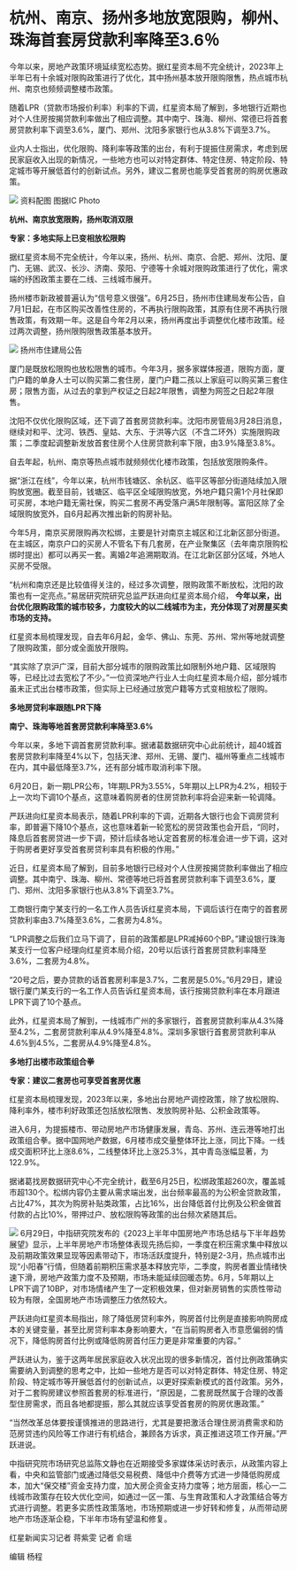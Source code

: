 

# 杭州、南京、扬州多地放宽限购，柳州、珠海首套房贷款利率降至3.6％

今年以来，房地产政策环境延续宽松态势。据红星资本局不完全统计，2023年上半年已有十余城对限购政策进行了优化，其中扬州基本放开限购限售，热点城市杭州、南京也频频调整楼市政策。

随着LPR（贷款市场报价利率）利率的下调，红星资本局了解到，多地银行近期也对个人住房按揭贷款利率做出了相应调整。其中南宁、珠海、柳州、常德已将首套房贷款利率下调至3.6%，厦门、郑州、沈阳多家银行也从3.8%下调至3.7%。

业内人士指出，优化限购、降利率等政策的出台，有利于提振住房需求，考虑到居民家庭收入出现的新情况，一些地方也可以对特定群体、特定住房、特定阶段、特定城市等开展低首付的创新试点。另外，建议二套房也能享受首套房的购房优惠政策。

![](https://inews.gtimg.com/om_bt/OR_AtA5UJZ-cjW3dchBU1h866O9R01h7ZaaiyxQxZm7L0AA/1000)
资料配图 图据IC Photo

**杭州、南京放宽限购，扬州取消双限**

**专家：多地实际上已变相放松限购**

据红星资本局不完全统计，今年以来，扬州、杭州、南京、合肥、郑州、沈阳、厦门、无锡、武汉、长沙、济南、荥阳、宁德等十余城对限购政策进行了优化，需求端的纾困政策主要在二线、三线城市展开。

扬州楼市新政被普遍认为“信号意义很强”。6月25日，扬州市住建局发布公告，自7月1日起，在市区购买改善性住房的，不再执行限购政策，其原有住房不再执行限售政策，有效期一年。这是自今年2月以来，扬州再度出手调整优化楼市政策。经过两次调整，扬州限购限售政策基本放开。

![](https://inews.gtimg.com/om_bt/OJLNIlkufqJdo312f8KtWVk-YsmJv_l8ZWuQsId-LtsfAAA/1000)
扬州市住建局公告

厦门是既放松限购也放松限售的城市。今年3月，据多家媒体报道，限购方面，厦门户籍的单身人士可以购买第二套住房，厦门户籍二孩以上家庭可以购买第三套住房；限售方面，从过去的拿到产权证之日起2年限售，调整为网签之日起2年限售。

沈阳不仅优化限购区域，还下调了首套房贷款利率。沈阳市房管局3月28日消息，继续对和平、沈河、铁西、皇姑、大东、于洪等六区（不含二环外）实施限购政策；二季度起调整新发放首套住房个人住房贷款利率下限，由3.9%降至3.8%。

自去年起，杭州、南京等热点城市就频频优化楼市政策，包括放宽限购条件。

据“浙江在线”，今年以来，杭州市钱塘区、余杭区、临平区等部分街道陆续加入限购放宽圈。截至目前，钱塘区、临平区全域限购放宽，外地户籍只需1个月社保即可买房，本地户籍无需社保，购买二套房不再受落户满5年限制等。富阳区除了全域限购放宽外，自6月起再次推出新的购房补贴。

今年5月，南京买房限购再次松绑，主要是针对南京主城区和江北新区部分街道。在主城区，南京户口的买房人不管名下有几套房，在产业聚集区（去年南京限购松绑时提出）都可以再买一套。离婚2年追溯期取消。在江北新区部分区域，外地人买房不受限。

“杭州和南京还是比较值得关注的，经过多次调整，限购政策不断放松，沈阳的政策也有一定亮点。”易居研究院研究总监严跃进向红星资本局介绍，
**今年以来，出台优化限购政策的城市较多，力度较大的以二线城市为主，充分体现了对房屋买卖市场的支持。**

红星资本局梳理发现，自去年6月起，金华、佛山、东莞、苏州、常州等地就调整了限购政策，部分或全面放开限购。

“其实除了京沪广深，目前大部分城市的限购政策比如限制外地户籍、区域限购等，已经比过去宽松了不少。”一位资深地产行业人士向红星资本局介绍，部分城市虽未正式出台楼市政策，但实际上已经通过放宽户籍等方式变相放松了限购。

**多地房贷利率跟随LPR下降**

**南宁、珠海等地首套房贷款利率降至3.6%**

今年以来，多地下调首套房贷款利率。据诸葛数据研究中心此前统计，超40城首套房贷款利率降至4%以下，包括天津、郑州、无锡、厦门、福州等重点二线城市在内，其中最低降至3.7%，还有部分城市取消利率下限。

6月20日，新一期LPR公布，1年期LPR为3.55%，5年期以上LPR为4.2%，相较于上一次均下调10个基点，这意味着购房者的住房贷款利率将会迎来新一轮调降。

严跃进向红星资本局表示，随着LPR利率的下调，近期各大银行也会下调房贷利率，即普遍下降10个基点，这也意味着新一轮宽松的房贷政策也会开启，“同时，降息后首套房贷进一步下调，预计后续各地认定首套房的标准会进一步下调，这对于购房者更好享受首套房贷利率具有积极的作用。”

近日，红星资本局了解到，目前多地银行已经对个人住房按揭贷款利率做出了相应调整。其中南宁、珠海、柳州、常德等地已将首套房贷款利率下调至3.6%，厦门、郑州、沈阳多家银行也从3.8%下调至3.7%。

工商银行南宁某支行的一名工作人员告诉红星资本局，下调后该行在南宁的首套房贷款利率由3.7%降至3.6%，二套房为4.8%。

“LPR调整之后我们立马下调了，目前的政策都是LPR减掉60个BP。”建设银行珠海某支行一位客户经理向红星资本局介绍，20号以后该行首套房贷款利率降至3.6%，二套房为4.8%。

“20号之后，要办贷款的话首套房利率是3.7%，二套房是5.0%。”6月29日，建设银行厦门某支行的一名工作人员告诉红星资本局，该行按揭贷款利率在本月跟进LPR下调了10个基点。

此外，红星资本局了解到，一线城市广州的多家银行，首套房贷款利率从4.3%降至4.2%，二套房贷款利率从4.9%降至4.8%。深圳多家银行首套房贷款利率从4.6%到4.5%，二套房从4.9%降至4.8%。

**多地打出楼市政策组合拳**

**专家：建议二套房也可享受首套房优惠**

红星资本局梳理发现，2023年以来，多地出台房地产调控政策，除了放松限购、降利率外，楼市利好政策还包括放松限售、发放购房补贴、公积金政策等。

进入6月，为提振楼市、带动房地产市场健康发展，青岛、苏州、连云港等地打出政策组合拳。据中国网地产数据，6月楼市成交量整体环比上涨，同比下降。一线成交面积环比上涨8.6%，二线整体环比上涨25.3%，其中青岛涨幅显著，为122.9%。

据诸葛找房数据研究中心不完全统计，截至6月25日，松绑政策超260次，覆盖城市超130个。松绑内容仍主要从需求端出发，出台频率最高的为公积金贷款政策，占比47%，其次为购房补贴类政策，占比16%，出台降低首付比例及公积金做首付款的占比10%，带押过户、放松限购等政策的出台频次紧随其后。

![](https://inews.gtimg.com/om_bt/OEqS2buQ1TUEfYL_8AZZ7PJeRLPw30F0qE-LZ0r3FgCTMAA/1000)
6月29日，中指研究院发布的《2023上半年中国房地产市场总结与下半年趋势展望》显示，上半年房地产市场整体表现先扬后抑，一季度在积压需求集中释放以及前期政策效果显现等因素带动下，市场活跃度提升，特别是2-3月，热点城市出现“小阳春”行情，但随着前期积压需求基本释放完毕，二季度，购房者置业情绪快速下滑，房地产政策力度不及预期，市场未能延续回暖态势。6月，5年期以上LPR下调了10BP，对市场情绪产生了一定积极效果，但对新房销售的实质性带动较为有限，全国房地产市场调整压力依然较大。

严跃进向红星资本局指出，除了降低房贷利率外，购房首付比例是直接影响购房成本的关键变量，甚至比房贷利率本身影响要大，“在当前购房者入市意愿偏弱的情况下，降低购房首付比例或降低购房首付压力更是非常重要的内容。”

严跃进认为，鉴于这两年居民家庭收入状况出现的很多新情况，首付比例政策确实需要纳入到调整的思考之中，比如一些地方是否可以对特定群体、特定住房、特定阶段、特定城市等开展低首付的创新试点，以更好探索新模式的首付政策。另外，对于二套购房建议参照首套房的标准进行，“原因是，二套房既然属于合理的改善型住房需求，而且各地都提振，那么其就应该享受首套房的购房优惠政策。”

“当然改革总体要按谨慎推进的思路进行，尤其是要把激活合理住房消费需求和防范房贷违约风险等工作进行有机结合，兼顾各方诉求，真正推进这项工作开展。”严跃进说。

中指研究院市场研究总监陈文静也在近期接受多家媒体采访时表示，从政策内容上看，中央和监管部门或通过降低交易税费、降低中介费等方式进一步降低购房成本，加大“保交楼”资金支持力度，加大房企资金支持力度等；地方层面，核心一二线城市政策存在较大优化空间，如通过一区一策、与生育政策和人才政策结合等方式进行调整。若更多实质性政策落地，市场预期或进一步好转和修复，从而带动房地产市场逐渐企稳，下半年市场有望温和修复。

红星新闻实习记者 蒋紫雯 记者 俞瑶

编辑 杨程


